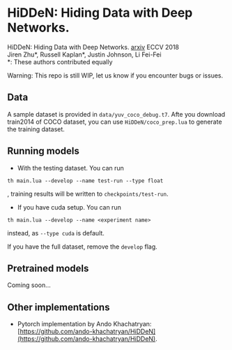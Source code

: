 # HiDDeN: Hiding Data with Deep Networks. 
HiDDeN: Hiding Data with Deep Networks. [arxiv](https://arxiv.org/abs/1807.09937) ECCV 2018  
Jiren Zhu*, Russell Kaplan*, Justin Johnson, Li Fei-Fei  
*: These authors contributed equally

Warning: This repo is still WIP, let us know if you encounter bugs or issues.

## Data
A sample dataset is provided in `data/yuv_coco_debug.t7`. Afte you download train2014 of COCO dataset, you can use `HiDDeN/coco_prep.lua` to generate the training dataset.

## Running models
* With the testing dataset. You can run
```
th main.lua --develop --name test-run --type float
```
, training results will be written to `checkpoints/test-run`.  

* If you have cuda setup. You can run 
```
th main.lua --develop --name <experiment name>
```
 instead, as `--type cuda` is default.

If you have the full dataset, remove the `develop` flag.

## Pretrained models
Coming soon...

## Other implementations
* Pytorch implementation by Ando Khachatryan: [https://github.com/ando-khachatryan/HiDDeN](https://github.com/ando-khachatryan/HiDDeN).
